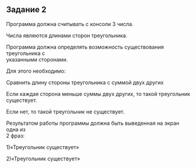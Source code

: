 ## Задание 2
Программа должна считывать с консоли 3 числа.

Числа являются длинами сторон треугольника.

Программа должна определять возможность существования треугольника с<br/> указанными сторонами.

Для этого необходимо:

Сравнить длину стороны треугольника с суммой двух других

Если каждая сторона меньше суммы двух других, то такой треугольник<br/> существует.

Если нет, то такой треугольник не существует.

Результатом работы программы должна быть выведенная на экран одна из<br/> 2 фраз:

1)«Треугольник существует»

2)«Треугольник существует»